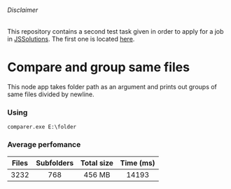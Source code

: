 ###### Disclaimer
This repository contains a second test task given in order to apply for a job in [JSSolutions](https://github.com/JSSolutions). The first one is located [here](https://github.com/vladgolubev/discovervenues).


Compare and group same files
============================

This node app takes folder path as an argument and prints out groups of same files divided by newline.

### Using
```batch
comparer.exe E:\folder
```
### Average perfomance
| Files | Subfolders | Total size | Time (ms) |
|:-----:|:----------:|:----------:|:---------:|
| 3232  |    768     |    456 MB  |   14193   |
